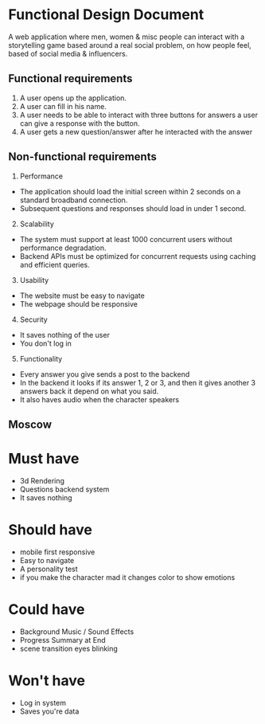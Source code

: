 # Functional Design Document
A web application where men, women & misc people can interact with a storytelling game based around a real social problem, on how people feel, based of social media & influencers.

## Functional requirements
1. A user opens up the application.
2. A user can fill in his name.
3. A user needs to be able to interact with three buttons for answers a user can give a response with the button.
4. A user gets a new question/answer after he interacted with the answer

## Non-functional requirements
1. Performance
 - The application should load the initial screen within 2 seconds on a standard broadband connection. 
 - Subsequent questions and responses should load in under 1 second.

2. Scalability
 - The system must support at least 1000 concurrent users without performance degradation. 
 - Backend APIs must be optimized for concurrent requests using caching and efficient queries.

3. Usability
- The website must be easy to navigate
- The webpage should be responsive

4. Security
- It saves nothing of the user
- You don't log in

5. Functionality
- Every answer you give sends a post to the backend
- In the backend it looks if its answer 1, 2 or 3, and then it gives another 3 answers back it depend on what you said.
- It also haves audio when the character speakers

## Moscow

# Must have
- 3d Rendering
- Questions backend system
- It saves nothing

# Should have
- mobile first responsive
- Easy to navigate
- A personality test
- if you make the character mad it changes color to show emotions

# Could have
- Background Music / Sound Effects
- Progress Summary at End
- scene transition eyes blinking

# Won't have
- Log in system
- Saves you're data